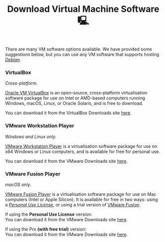 ﻿---
title: 1. Download Virtual Machine Software 🖳
sidebar:
    label: "1. Download Virtual Machine Software 🖳"
---

There are many VM software options available. We have provided some suggestions below, but you can use any VM software that supports hosting [*Debian*](https://www.debian.org/distrib/).

### VirtualBox

*Cross-platform.*

[Oracle VM VirtualBox](https://www.virtualbox.org/) is an open-source, cross-platform virtualisation software package for use on Intel or AMD-based computers running Windows, macOS, Linux, or Oracle Solaris, and is free to download.

You can download it from the VirtualBox Downloads site [here](https://www.virtualbox.org/wiki/Downloads).

### VMware Workstation Player

*Windows and Linux only.*

[VMware Workstation Player](https://www.vmware.com/au/products/workstation-player.html) is a virtualisation software package for use on x64 Windows or Linux computers, and is available for free for personal use.

You can download it from the VMware Downloads site [here](https://customerconnect.vmware.com/en/downloads/details?downloadGroup=WKST-PLAYER-1750&productId=1377&rPId=111473).

### VMware Fusion Player

*macOS only.*

[VMware Fusion Player](https://www.vmware.com/au/products/fusion/fusion-evaluation.html) is a virtualisation software package for use on Mac computers (Intel or Apple Silicon). It is available for free in two ways: using a [*Personal Use License*](https://customerconnect.vmware.com/en/evalcenter?p=fusion-player-personal-13), or using a trial version of [VMware Fusion](https://www.vmware.com/products/fusion.html).

If using the **Personal Use License** version:  
You can download it from the VMware Downloads site [here](https://customerconnect.vmware.com/en/downloads/details?downloadGroup=WKST-PLAYER-1750&productId=1377&rPId=111473).

If using the Pro **(with free trial)** version:  
You can download it from the VMware Downloads site [here](https://customerconnect.vmware.com/en/downloads/details?downloadGroup=WKST-PLAYER-1750&productId=1377&rPId=111473).


